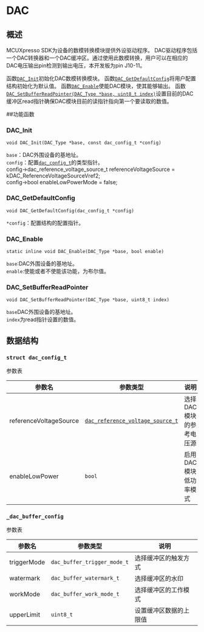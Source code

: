 # DAC
## 概述
MCUXpresso SDK为设备的数模转换模块提供外设驱动程序。
DAC驱动程序包括一个DAC转换器和一个DAC缓冲区。通过使用此数模转换，用户可以在相应的DAC电压输出pin检测到输出电压，本开发板为pin J10-11。

函数[`DAC_Init`](#func1)初始化DAC数模转换模块。
函数[`DAC_GetDefaultConfig`](#func2)将用户配置结构初始化为默认值。
函数[`DAC_Enable`](#func3)使能DAC模块，使其能够输出。
函数[`DAC_SetBufferReadPointer(DAC_Type *base, uint8_t index)`](#func4)设置目前的DAC缓冲区read指针确保DAC模块目前的读指针指向第一个要读取的数值。

##功能函数
### <span id="func1">DAC_Init</span>

    void DAC_Init(DAC_Type *base, const dac_config_t *config)
`base`：DAC外围设备的基地址。  
`config`：配置[`dac_config_t`](#struct1)的类型指针。  
    config->dac_reference_voltage_source_t referenceVoltageSource = kDAC_ReferenceVoltageSourceVref2;   
    config->bool enableLowPowerMode = false;  

### <span id="func2">DAC_GetDefaultConfig</span>

    void DAC_GetDefaultConfig(dac_config_t *config)
`*config`：配置结构的配置指针。  

### <span id="func3">DAC_Enable</span>

    static inline void DAC_Enable(DAC_Type *base, bool enable)
`base`:DAC外围设备的基地址。  
`enable`:使能或者不使能该功能，为布尔值。  

### <span id="func4">DAC_SetBufferReadPointer</span>

    void DAC_SetBufferReadPointer(DAC_Type *base, uint8_t index)  
`base`DAC外围设备的基地址。  
`index`为read指针设置的数值。  


## 数据结构
### <span id="struct1">`struct dac_config_t`</span>

参数表

参数名|参数类型|说明
-|-|-
referenceVoltageSource|[`dac_reference_voltage_source_t`](#enum1)|选择DAC模块的参考电压源
enableLowPower|`bool`|启用DAC模块低功率模式

### <span id="struct2">`_dac_buffer_config`</span>

参数表

参数名|参数类型|说明
-|-|-
triggerMode|`dac_buffer_trigger_mode_t`|选择缓冲区的触发方式
watermark|`dac_buffer_watermark_t`|选择缓冲区的水印
workMode|`dac_buffer_work_mode_t`|选择缓冲区的工作模式
upperLimit|`uint8_t`|设置缓冲区数据的上限值
